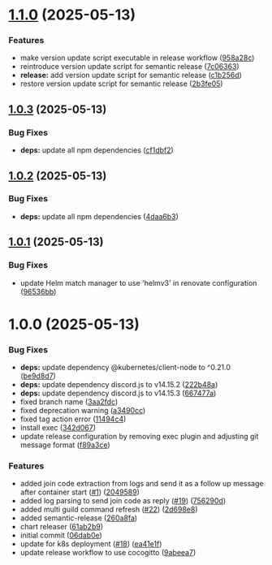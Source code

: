 # [1.1.0](https://github.com/floryn08/valheim-server-discord-bot/compare/v1.0.3...v1.1.0) (2025-05-13)


### Features

* make version update script executable in release workflow ([958a28c](https://github.com/floryn08/valheim-server-discord-bot/commit/958a28cd0b1a18c43b01e2a5ff1b27d6b044c67f))
* reintroduce version update script for semantic release ([7c06363](https://github.com/floryn08/valheim-server-discord-bot/commit/7c063634b55fc266979fbaa4784353f113b97b5a))
* **release:** add version update script for semantic release ([c1b256d](https://github.com/floryn08/valheim-server-discord-bot/commit/c1b256dc2fed36944359c70e69ceb8c425480519))
* restore version update script for semantic release ([2b3fe05](https://github.com/floryn08/valheim-server-discord-bot/commit/2b3fe057737d84036645c1c3a3e9104cff00655f))

## [1.0.3](https://github.com/floryn08/valheim-server-discord-bot/compare/v1.0.2...v1.0.3) (2025-05-13)


### Bug Fixes

* **deps:** update all npm dependencies ([cf1dbf2](https://github.com/floryn08/valheim-server-discord-bot/commit/cf1dbf28640e6fbaee3d14c14043ccb59103504b))

## [1.0.2](https://github.com/floryn08/valheim-server-discord-bot/compare/v1.0.1...v1.0.2) (2025-05-13)


### Bug Fixes

* **deps:** update all npm dependencies ([4daa6b3](https://github.com/floryn08/valheim-server-discord-bot/commit/4daa6b3abd1b833cc3f664a69a4a6b9875b2d448))

## [1.0.1](https://github.com/floryn08/valheim-server-discord-bot/compare/v1.0.0...v1.0.1) (2025-05-13)


### Bug Fixes

* update Helm match manager to use 'helmv3' in renovate configuration ([96536bb](https://github.com/floryn08/valheim-server-discord-bot/commit/96536bbf51ab5f48d6074977ce1c2eab0fa8ba8b))

# 1.0.0 (2025-05-13)


### Bug Fixes

* **deps:** update dependency @kubernetes/client-node to ^0.21.0 ([be9d8d7](https://github.com/floryn08/valheim-server-discord-bot/commit/be9d8d742e575291a124f98791e8508daac31130))
* **deps:** update dependency discord.js to v14.15.2 ([222b48a](https://github.com/floryn08/valheim-server-discord-bot/commit/222b48a6807d6af9265578ab3e690963c8e9a527))
* **deps:** update dependency discord.js to v14.15.3 ([667477a](https://github.com/floryn08/valheim-server-discord-bot/commit/667477a1664ae44f3c84c25a5d1512a0c44871e8))
* fixed branch name ([3aa2fdc](https://github.com/floryn08/valheim-server-discord-bot/commit/3aa2fdc6a96dbda648df59e1da44a099ca11c038))
* fixed deprecation warning ([a3490cc](https://github.com/floryn08/valheim-server-discord-bot/commit/a3490cc8b2c52545488becceca49014d3301cdc0))
* fixed tag action error ([11494c4](https://github.com/floryn08/valheim-server-discord-bot/commit/11494c4ab82d680d705ba56a457702987dd7c5a5))
* install exec ([342d067](https://github.com/floryn08/valheim-server-discord-bot/commit/342d0674a5ea73a71d50e8299a5cdd338b4bbce2))
* update release configuration by removing exec plugin and adjusting git message format ([f89a3ce](https://github.com/floryn08/valheim-server-discord-bot/commit/f89a3ce6b81fad2ffc10076d953ab038171a77c3))


### Features

* added join code extraction from logs and send it as a follow up message after container start ([#1](https://github.com/floryn08/valheim-server-discord-bot/issues/1)) ([2049589](https://github.com/floryn08/valheim-server-discord-bot/commit/2049589fd200dbcdd6a3fb550ac8c1605f20c161))
* added log parsing to send join code as reply ([#19](https://github.com/floryn08/valheim-server-discord-bot/issues/19)) ([756290d](https://github.com/floryn08/valheim-server-discord-bot/commit/756290dac3a8c0eb8f29154a614aa2e7b79292ec))
* added multi guild command refresh ([#22](https://github.com/floryn08/valheim-server-discord-bot/issues/22)) ([2d698e8](https://github.com/floryn08/valheim-server-discord-bot/commit/2d698e8ad848e9469e2ac91639bbf59998ea5c1d))
* added semantic-release ([260a8fa](https://github.com/floryn08/valheim-server-discord-bot/commit/260a8facc8ac55b9288ce0b365dc043751c9ac48))
* chart releaser ([61ab2b9](https://github.com/floryn08/valheim-server-discord-bot/commit/61ab2b9ff9b63cd20df20ee36c165dc8b984ee07))
* initial commit ([06dab0e](https://github.com/floryn08/valheim-server-discord-bot/commit/06dab0e88202f2e56a1ab33c871e7acd2ed40884))
* update for k8s deployment ([#18](https://github.com/floryn08/valheim-server-discord-bot/issues/18)) ([ea41e1f](https://github.com/floryn08/valheim-server-discord-bot/commit/ea41e1ff5c2325a18698c6a5561f2b985ee6bb2d))
* update release workflow to use cocogitto ([9abeea7](https://github.com/floryn08/valheim-server-discord-bot/commit/9abeea7077727da6baa5d19f3d42bd64058513e2))
